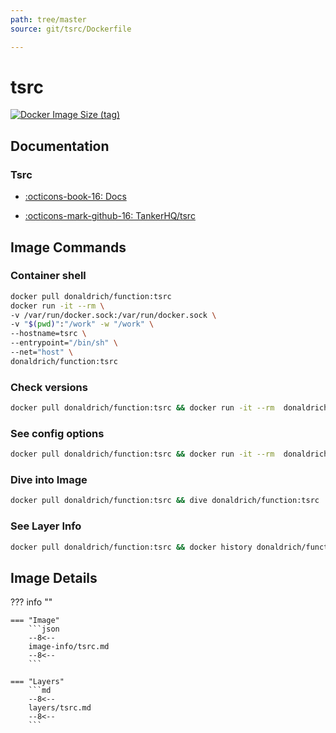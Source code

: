 ```yaml
---
path: tree/master
source: git/tsrc/Dockerfile

---
```


# tsrc

[![Docker Image Size (tag)](https://img.shields.io/docker/image-size/donaldrich/function/tsrc?color=blue&label=donaldrich/function:tsrc&logo=docker&style=flat-square)](https://hub.docker.com/r/donaldrich/function/tsrc)

## Documentation

### Tsrc

- [:octicons-book-16: Docs](https://tankerhq.github.io/tsrc)

- [:octicons-mark-github-16: TankerHQ/tsrc](https://github.com/TankerHQ/tsrc)

## Image Commands

### Container shell

```sh
docker pull donaldrich/function:tsrc
docker run -it --rm \
-v /var/run/docker.sock:/var/run/docker.sock \
-v "$(pwd)":"/work" -w "/work" \
--hostname=tsrc \
--entrypoint="/bin/sh" \
--net="host" \
donaldrich/function:tsrc
```

### Check versions

```sh
docker pull donaldrich/function:tsrc && docker run -it --rm  donaldrich/function:tsrc validate
```

### See config options

```sh
docker pull donaldrich/function:tsrc && docker run -it --rm  donaldrich/function:tsrc help
```

### Dive into Image

```sh
docker pull donaldrich/function:tsrc && dive donaldrich/function:tsrc
```

### See Layer Info

```sh
docker pull donaldrich/function:tsrc && docker history donaldrich/function:tsrc
```

## Image Details

??? info ""

    === "Image"
        ```json
        --8<--
        image-info/tsrc.md
        --8<--
        ```

    === "Layers"
        ```md
        --8<--
        layers/tsrc.md
        --8<--
        ```
